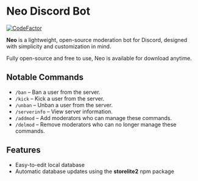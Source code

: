 # Neo Discord Bot

[![CodeFactor](https://www.codefactor.io/repository/github/s3tra/neo/badge)](https://www.codefactor.io/repository/github/s3tra/neo)

**Neo** is a lightweight, open-source moderation bot for Discord, designed with simplicity and customization in mind.

Fully open-source and free to use, Neo is available for download anytime.

## Notable Commands

- `/ban` – Ban a user from the server.
- `/kick` – Kick a user from the server.
- `/unban` – Unban a user from the server.
- `/serverinfo` – View server information.
- `/addmod` – Add moderators who can manage these commands.
- `/delmod` – Remove moderators who can no longer manage these commands.

## Features

- Easy-to-edit local database
- Automatic database updates using the **storelite2** npm package
